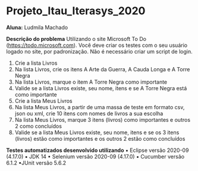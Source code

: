 # Projeto_Itau_Iterasys_2020
**Aluna:** Ludmila Machado

**Descrição do problema**
Utilizando o site Microsoft To Do (https://todo.microsoft.com). Você deve criar os testes com o seu usuário logado no site, por padronização. Não é necessário criar um script de login.

1) Crie a lista Livros
2) Na lista Livros, crie os itens A Arte da Guerra, A Cauda Longa e A Torre Negra
3) Na lista Livros, marque o item A Torre Negra como importante
4) Valide se a lista Livros existe, seu nome, itens e se A Torre Negra está como importante
5) Crie a lista Meus Livros
6) Na lista Meus Livros, a partir de uma massa de teste em formato csv, json ou xml, crie 10 itens com nomes de livros a sua escolha
7) Na lista Meus Livros, marque 3 itens (livros) como importantes e outros 2 como concluídos
8) Valide se a lista Meus Livros existe, seu nome, itens e se os 3 itens (livros) estão como importantes e os outros 2 estão como concluídos

**Testes automatizados desenvolvido utilizando**
▪ Eclipse versão 2020-09 (4.17.0) 
▪ JDK 14
▪ Selenium versão 2020-09 (4.17.0)
▪ Cucumber versão 6.1.2
▪JUnit versão 5.6.2 



